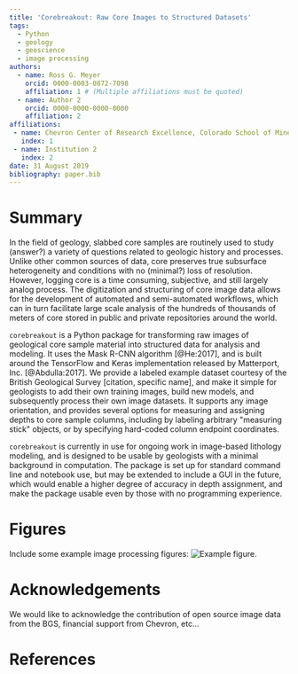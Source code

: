 ```yaml
---
title: 'Corebreakout: Raw Core Images to Structured Datasets'
tags:
  - Python
  - geology
  - geoscience
  - image processing
authors:
  - name: Ross G. Meyer
    orcid: 0000-0003-0872-7098
    affiliation: 1 # (Multiple affiliations must be quoted)
  - name: Author 2
    orcid: 0000-0000-0000-0000
    affiliation: 2
affiliations:
 - name: Chevron Center of Research Excellence, Colorado School of Mines
   index: 1
 - name: Institution 2
   index: 2
date: 31 August 2019
bibliography: paper.bib
---
```


# Summary

In the field of geology, slabbed core samples are routinely used to study (answer?)
a variety of questions related to geologic history and processes. Unlike other
common sources of data, core preserves true subsurface heterogeneity and conditions
with no (minimal?) loss of resolution. However, logging core is a time consuming,
subjective, and still largely analog process. The digitization and structuring of
core image data allows for the development of automated and semi-automated workflows,
which can in turn facilitate large scale analysis of the hundreds of thousands of
meters of core stored in public and private repositories around the world.          

``corebreakout`` is a Python package for transforming raw images of geological core
sample material into structured data for analysis and modeling. It uses the Mask R-CNN
algorithm [@He:2017], and is built around the TensorFlow and Keras implementation
released by Matterport, Inc. [@Abdulla:2017]. We provide a labeled example dataset
courtesy of the British Geological Survey [citation, specific name], and make
it simple for geologists to add their own training images, build new models, and
subsequently process their own image datasets. It supports any image orientation,
and provides several options for measuring and assigning depths to core sample
columns, including by labeling arbitrary "measuring stick" objects, or by specifying
hard-coded column endpoint coordinates.

``corebreakout`` is currently in use for ongoing work in image-based lithology
modeling, and is designed to be usable by geologists with a minimal background
in computation. The package is set up for standard command line and notebook use,
but may be extended to include a GUI in the future, which would enable a higher
degree of accuracy in depth assignment, and make the package usable even by those
with no programming experience.

# Figures

Include some example image processing figures: ![Example figure.](figure.png)

# Acknowledgements

We would like to acknowledge the contribution of open source image data from the BGS,
financial support from Chevron, etc...

# References
